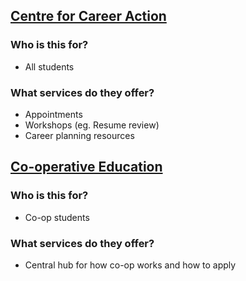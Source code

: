 ## [Centre for Career Action](https://uwaterloo.ca/career-action/about-centre-career-action)

### **Who is this for?**
- All students 
### **What services do they offer?**
- Appointments 
- Workshops (eg. Resume review) 
- Career planning resources

## [Co-operative Education](https://uwaterloo.ca/co-operative-education/)
### **Who is this for?**
- Co-op students
### **What services do they offer?**
- Central hub for how co-op works and how to apply 

